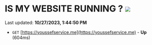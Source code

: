 # IS MY WEBSITE RUNNING ? [![](https://img.shields.io/static/v1?label=Sponsor&message=%E2%9D%A4&logo=GitHub&color=%23fe8e86)](https://github.com/sponsors/<username>)

Last updated: **10/27/2023, 1:44:50 PM**

- `GET` [https://youssefservice.me](https://youssefservice.me) - **Up** (604ms)
